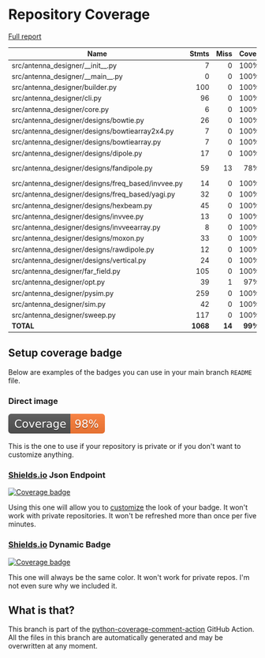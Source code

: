 # Repository Coverage

[Full report](https://htmlpreview.github.io/?https://github.com/stevenmburns/antenna_designer/blob/python-coverage-comment-action-data/htmlcov/index.html)

| Name                                                |    Stmts |     Miss |   Cover |   Missing |
|---------------------------------------------------- | -------: | -------: | ------: | --------: |
| src/antenna\_designer/\_\_init\_\_.py               |        7 |        0 |    100% |           |
| src/antenna\_designer/\_\_main\_\_.py               |        0 |        0 |    100% |           |
| src/antenna\_designer/builder.py                    |      100 |        0 |    100% |           |
| src/antenna\_designer/cli.py                        |       96 |        0 |    100% |           |
| src/antenna\_designer/core.py                       |        6 |        0 |    100% |           |
| src/antenna\_designer/designs/bowtie.py             |       26 |        0 |    100% |           |
| src/antenna\_designer/designs/bowtiearray2x4.py     |        7 |        0 |    100% |           |
| src/antenna\_designer/designs/bowtiearray.py        |        7 |        0 |    100% |           |
| src/antenna\_designer/designs/dipole.py             |       17 |        0 |    100% |           |
| src/antenna\_designer/designs/fandipole.py          |       59 |       13 |     78% |    95-114 |
| src/antenna\_designer/designs/freq\_based/invvee.py |       14 |        0 |    100% |           |
| src/antenna\_designer/designs/freq\_based/yagi.py   |       32 |        0 |    100% |           |
| src/antenna\_designer/designs/hexbeam.py            |       45 |        0 |    100% |           |
| src/antenna\_designer/designs/invvee.py             |       13 |        0 |    100% |           |
| src/antenna\_designer/designs/invveearray.py        |        8 |        0 |    100% |           |
| src/antenna\_designer/designs/moxon.py              |       33 |        0 |    100% |           |
| src/antenna\_designer/designs/rawdipole.py          |       12 |        0 |    100% |           |
| src/antenna\_designer/designs/vertical.py           |       24 |        0 |    100% |           |
| src/antenna\_designer/far\_field.py                 |      105 |        0 |    100% |           |
| src/antenna\_designer/opt.py                        |       39 |        1 |     97% |        53 |
| src/antenna\_designer/pysim.py                      |      259 |        0 |    100% |           |
| src/antenna\_designer/sim.py                        |       42 |        0 |    100% |           |
| src/antenna\_designer/sweep.py                      |      117 |        0 |    100% |           |
|                                           **TOTAL** | **1068** |   **14** | **99%** |           |


## Setup coverage badge

Below are examples of the badges you can use in your main branch `README` file.

### Direct image

[![Coverage badge](https://raw.githubusercontent.com/stevenmburns/antenna_designer/python-coverage-comment-action-data/badge.svg)](https://htmlpreview.github.io/?https://github.com/stevenmburns/antenna_designer/blob/python-coverage-comment-action-data/htmlcov/index.html)

This is the one to use if your repository is private or if you don't want to customize anything.

### [Shields.io](https://shields.io) Json Endpoint

[![Coverage badge](https://img.shields.io/endpoint?url=https://raw.githubusercontent.com/stevenmburns/antenna_designer/python-coverage-comment-action-data/endpoint.json)](https://htmlpreview.github.io/?https://github.com/stevenmburns/antenna_designer/blob/python-coverage-comment-action-data/htmlcov/index.html)

Using this one will allow you to [customize](https://shields.io/endpoint) the look of your badge.
It won't work with private repositories. It won't be refreshed more than once per five minutes.

### [Shields.io](https://shields.io) Dynamic Badge

[![Coverage badge](https://img.shields.io/badge/dynamic/json?color=brightgreen&label=coverage&query=%24.message&url=https%3A%2F%2Fraw.githubusercontent.com%2Fstevenmburns%2Fantenna_designer%2Fpython-coverage-comment-action-data%2Fendpoint.json)](https://htmlpreview.github.io/?https://github.com/stevenmburns/antenna_designer/blob/python-coverage-comment-action-data/htmlcov/index.html)

This one will always be the same color. It won't work for private repos. I'm not even sure why we included it.

## What is that?

This branch is part of the
[python-coverage-comment-action](https://github.com/marketplace/actions/python-coverage-comment)
GitHub Action. All the files in this branch are automatically generated and may be
overwritten at any moment.